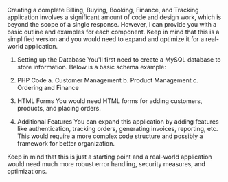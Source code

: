 Creating a complete Billing, Buying, Booking, Finance, and Tracking application involves a significant amount of code and design work, which is beyond the scope of a single response. However, I can provide you with a basic outline and examples for each component. Keep in mind that this is a simplified version and you would need to expand and optimize it for a real-world application.

1. Setting up the Database
You'll first need to create a MySQL database to store information. Below is a basic schema example:

2. PHP Code
a. Customer Management
b. Product Management
c. Ordering and Finance

3. HTML Forms
You would need HTML forms for adding customers, products, and placing orders.

4. Additional Features
You can expand this application by adding features like authentication, tracking orders, generating invoices, reporting, etc. This would require a more complex code structure and possibly a framework for better organization.

Keep in mind that this is just a starting point and a real-world application would need much more robust error handling, security measures, and optimizations.
